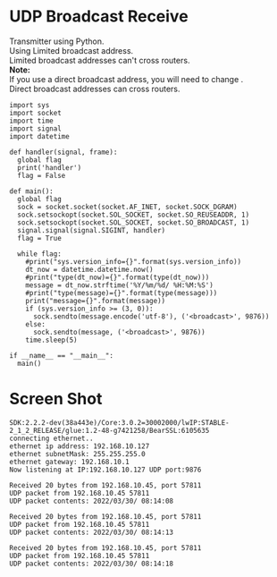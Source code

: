 # UDP Broadcast Receive
Transmitter using Python.   
Using Limited broadcast address.   
Limited broadcast addresses can't cross routers.   
__Note:__   
If you use a direct broadcast address, you will need to change <broadcast>.   
Direct broadcast addresses can cross routers.   
```
import sys
import socket
import time
import signal
import datetime

def handler(signal, frame):
  global flag
  print('handler')
  flag = False

def main():
  global flag
  sock = socket.socket(socket.AF_INET, socket.SOCK_DGRAM)
  sock.setsockopt(socket.SOL_SOCKET, socket.SO_REUSEADDR, 1)
  sock.setsockopt(socket.SOL_SOCKET, socket.SO_BROADCAST, 1)
  signal.signal(signal.SIGINT, handler)
  flag = True

  while flag:
    #print("sys.version_info={}".format(sys.version_info))
    dt_now = datetime.datetime.now()
    #print("type(dt_now)={}".format(type(dt_now)))
    message = dt_now.strftime('%Y/%m/%d/ %H:%M:%S')
    #print("type(message)={}".format(type(message)))
    print("message={}".format(message))
    if (sys.version_info >= (3, 0)):
      sock.sendto(message.encode('utf-8'), ('<broadcast>', 9876))
    else:
      sock.sendto(message, ('<broadcast>', 9876))
    time.sleep(5)

if __name__ == "__main__":
  main()
```


# Screen Shot
```
SDK:2.2.2-dev(38a443e)/Core:3.0.2=30002000/lwIP:STABLE-2_1_2_RELEASE/glue:1.2-48-g7421258/BearSSL:6105635
connecting ethernet..
ethernet ip address: 192.168.10.127
ethernet subnetMask: 255.255.255.0
ethernet gateway: 192.168.10.1
Now listening at IP:192.168.10.127 UDP port:9876

Received 20 bytes from 192.168.10.45, port 57811
UDP packet from 192.168.10.45 57811
UDP packet contents: 2022/03/30/ 08:14:08

Received 20 bytes from 192.168.10.45, port 57811
UDP packet from 192.168.10.45 57811
UDP packet contents: 2022/03/30/ 08:14:13

Received 20 bytes from 192.168.10.45, port 57811
UDP packet from 192.168.10.45 57811
UDP packet contents: 2022/03/30/ 08:14:18
```

